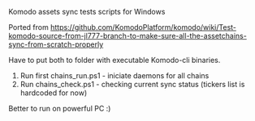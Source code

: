 Komodo assets sync tests scripts for Windows 

Ported from https://github.com/KomodoPlatform/komodo/wiki/Test-komodo-source-from-jl777-branch-to-make-sure-all-the-assetchains-sync-from-scratch-properly

Have to put both to folder with executable Komodo-cli binaries.

1. Run first chains_run.ps1 - iniciate daemons for all chains 
2. Run chains_check.ps1 - checking current sync status (tickers list is hardcoded for now)

Better to run on powerful PC :)
